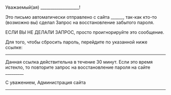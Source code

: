 Уважаемый(ая) ___________________!

Это письмо автоматически отправлено с сайта ______, так-как кто-то (возможно вы) сделал Запрос на восстановление забытого пароля.

ЕСЛИ ВЫ НЕ ДЕЛАЛИ ЗАПРОС, просто проигнорируйте это сообщение.

Для того, чтобы сбросить пароль, перейдите по указанной ниже ссылке:
___________________________________________________________________

Данная ссылка действительна в течение 30 минут.
Если это время истекло, то повторите запрос на восстановление пароля на сайте _________ 

С уважением,
Администрация сайта
___________________
